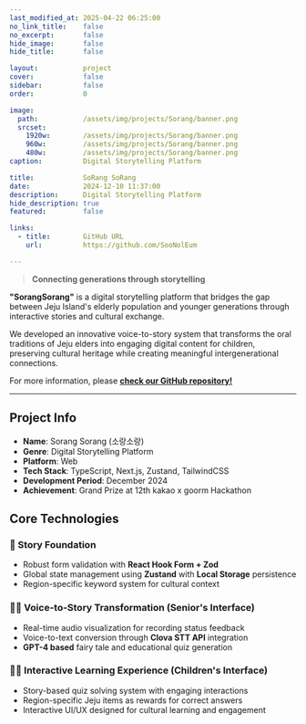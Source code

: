 ```yaml
---
last_modified_at: 2025-04-22 06:25:00
no_link_title:    false
no_excerpt:       false
hide_image:       false
hide_title:       false

layout:           project
cover:            false
sidebar:          false
order:            0

image:
  path:           /assets/img/projects/Sorang/banner.png
  srcset:
    1920w:        /assets/img/projects/Sorang/banner.png
    960w:         /assets/img/projects/Sorang/banner.png
    480w:         /assets/img/projects/Sorang/banner.png
caption:          Digital Storytelling Platform

title:            SoRang SoRang
date:             2024-12-10 11:37:00
description:      Digital Storytelling Platform
hide_description: true
featured:         false

links:
  - title:        GitHub URL
    url:          https://github.com/SooNolEum

---
```


> **Connecting generations through storytelling**

**"SorangSorang"** is a digital storytelling platform that bridges the gap between Jeju Island's elderly population 
and younger generations through interactive stories and cultural exchange.

We developed an innovative voice-to-story system that transforms the oral traditions of Jeju elders into engaging digital content for children, 
preserving cultural heritage while creating meaningful intergenerational connections.

For more information, please [**check our GitHub repository!**](https://github.com/SooNolEum)

---
## Project Info

- **Name**: Sorang Sorang (소랑소랑)
- **Genre**: Digital Storytelling Platform
- **Platform**: Web
- **Tech Stack**: TypeScript, Next.js, Zustand, TailwindCSS
- **Development Period**: December 2024
- **Achievement**: Grand Prize at 12th kakao x goorm Hackathon

## Core Technologies

### 📔 Story Foundation
- Robust form validation with **React Hook Form + Zod**
- Global state management using **Zustand** with **Local Storage** persistence
- Region-specific keyword system for cultural context

### 👵🏻 Voice-to-Story Transformation (Senior's Interface)
- Real-time audio visualization for recording status feedback
- Voice-to-text conversion through **Clova STT API** integration
- **GPT-4 based** fairy tale and educational quiz generation

### 🧒🏻 Interactive Learning Experience (Children's Interface)
- Story-based quiz solving system with engaging interactions
- Region-specific Jeju items as rewards for correct answers
- Interactive UI/UX designed for cultural learning and engagement